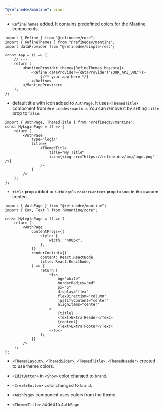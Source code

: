 ```yaml
---
"@refinedev/mantine": minor
---
```


-   `RefineThemes` added. It contains predefined colors for the Mantine components.

```tsx
import { Refine } from "@refinedev/core";
import { RefineThemes } from "@refinedev/mantine";
import dataProvider from "@refinedev/simple-rest";

const App = () => {
    // ---
    return (
        <MantineProvider theme={RefineThemes.Magenta}>
            <Refine dataProvider={dataProvider("YOUR_API_URL")}>
                {/** your app here */}
            </Refine>
        </MantineProvider>
    );
};
```

-   default title with icon added to `AuthPage`. It uses `<ThemedTitle>` component from `@refinedev/mantine`. You can remove it by setting `title` prop to `false`.

```tsx
import { AuthPage, ThemedTitle } from "@refinedev/mantine";
const MyLoginPage = () => {
    return (
        <AuthPage
            type="login"
            title={
                <ThemedTitle
                    title="My Title"
                    icon={<img src="https://refine.dev/img/logo.png" />}
                />
            }
        />
    );
};
```

-   `title` prop added to `AuthPage`'s `renderContent` prop to use in the custom content.

```tsx
import { AuthPage } from "@refinedev/mantine";
import { Box, Text } from "@mantine/core";

const MyLoginPage = () => {
    return (
        <AuthPage
            contentProps={{
                style: {
                    width: "400px",
                },
            }}
            renderContent={(
                content: React.ReactNode,
                title: React.ReactNode,
            ) => {
                return (
                    <Box
                        bg="white"
                        borderRadius="md"
                        px="5"
                        display="flex"
                        flexDirection="column"
                        justifyContent="center"
                        alignItems="center"
                    >
                        {title}
                        <Text>Extra Header</Text>
                        {content}
                        <Text>Extra Footer</Text>
                    </Box>
                );
            }}
        />
    );
};
```

-   `<ThemedLayout>`, `<ThemedSider>`, `<ThemedTitle>`, `<ThemedHeader>` created to use theme colors.

-   `<EditButton>` in `<Show>` color changed to `brand`.
-   `<CreateButton>` color changed to `brand`.

-   `<AuthPage>` component uses colors from the theme.
-   `<ThemedTitle>` added to `AuthPage`
